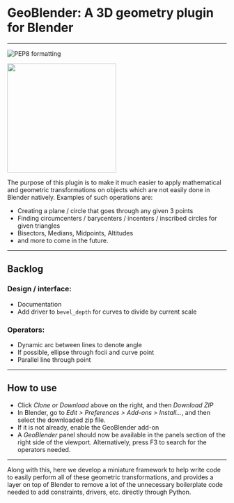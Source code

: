 # GeoBlender: A 3D geometry plugin for Blender
---
![PEP8 formatting](https://github.com/mustafaquraish/GeoBlender/workflows/Format%20python%20code/badge.svg)

<img src="https://imgur.com/QbJPH2R.jpg" width="250" height="250"/>

The purpose of this plugin is to make it much easier to apply mathematical and geometric transformations on objects which are not easily done in Blender natively. Examples of such operations are:

- Creating a plane / circle that goes through any given 3 points
- Finding circumcenters / barycenters / incenters / inscribed circles for given triangles
- Bisectors, Medians, Midpoints, Altitudes 
- and more to come in the future.

---

## Backlog

### Design / interface:
- Documentation
- Add driver to `bevel_depth` for curves to divide by current scale

### Operators:
- Dynamic arc between lines to denote angle
- If possible, ellipse through focii and curve point
- Parallel line through point

---

## How to use

- Click *Clone or Download* above on the right, and then *Download ZIP*
- In Blender, go to *Edit > Preferences > Add-ons > Install...*, and then select the downloaded zip file. 
- If it is not already, enable the GeoBlender add-on
- A *GeoBlender* panel should now be available in the panels section of the right side of the viewport. Alternatively, press F3 to search for the operators needed.

---

Along with this, here we develop a miniature framework to help write code to easily perform all of these geometric transformations, and provides a layer on top of Blender to remove a lot of the unnecessary boilerplate code needed to add constraints, drivers, etc. directly through Python.
